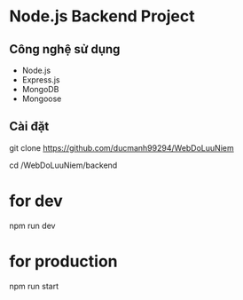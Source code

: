 # Node.js Backend Project

## Công nghệ sử dụng

- Node.js
- Express.js
- MongoDB
- Mongoose

## Cài đặt

git clone https://github.com/ducmanh99294/WebDoLuuNiem

cd /WebDoLuuNiem/backend

# for dev

npm run dev

# for production

npm run start
